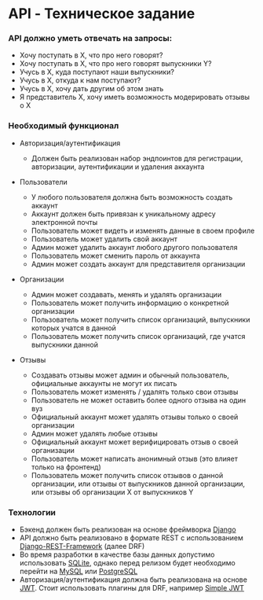 # API - Техническое задание

### API должно уметь отвечать на запросы:
- Хочу поступать в Х, что про него говорят?
- Хочу поступать в Х, что про него говорят выпускники Y?
- Учусь в X, куда поступают наши выпускники?
- Учусь в X, откуда к нам поступают?
- Учусь в X, хочу дать другим об этом знать
- Я представитель X, хочу иметь возможность модерировать отзывы о X

### Необходимый функционал
- Авторизация/аутентификация
  - Должен быть реализован набор эндпоинтов для регистрации, авторизации, аутентификации и удаления аккаунта
  
- Пользователи
  - У любого пользователя должна быть возможность создать аккаунт
  - Аккаунт должен быть привязан к уникальному адресу электронной почты
  - Пользователь может видеть и изменять данные в своем профиле
  - Пользователь может удалить свой аккаунт
  - Админ может удалить аккаунт любого другого пользователя
  - Пользователь может сменить пароль от аккаунта
  - Админ может создать аккаунт для представителя организации
 
- Организации
  - Админ может создавать, менять и удалять организации
  - Пользователь может получить информацию о конкретной организации
  - Пользователь может получить список организаций, выпускники которых учатся в данной
  - Пользователь может получить список организаций, где учатся выпускники данной
  
- Отзывы
  - Создавать отзывы может админ и обычный пользователь, официальные аккаунты не могут их писать
  - Пользователь может изменять / удалять только свои отзывы
  - Пользователь не может оставить более одного отзыва на один вуз
  - Официальный аккаунт может удалять отзывы только о своей организации
  - Админ может удалять любые отзывы
  - Официальный аккаунт может верифицировать отзыв о своей организации
  - Пользователь может написать анонимный отзыв (это влияет только на фронтенд)
  - Пользователь может получить список отзывов о данной организации, или отзывы от выпускников данной организации, или отзывы об организации X от выпускников Y
 
 ### Технологии
 - Бэкенд должен быть реализован на основе фреймворка [Django](https://www.djangoproject.com/)
 - API должно быть реализовано в формате REST с использованием [Django-REST-Framework](https://www.django-rest-framework.org/) (далее DRF)
 - Во время разработки в качестве базы данных допустимо использовать [SQLite](https://www.sqlite.org/index.html), 
 однако перед релизом будет необходимо перейти на [MySQL](https://www.mysql.com/) или [PostgreSQL](https://www.postgresql.org/)
 - Авторизация/аутентификация должна быть реализована на основе [JWT](https://jwt.io/). 
 Стоит использовать плагины для DRF, например [Simple JWT](https://django-rest-framework-simplejwt.readthedocs.io/en/latest/index.html)
 
